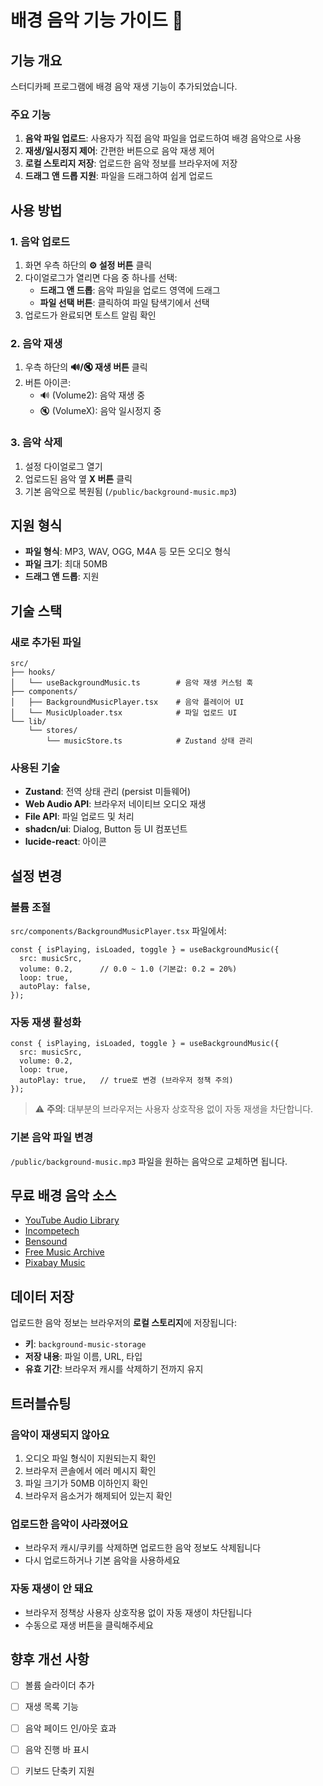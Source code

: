 # 배경 음악 기능 가이드 🎵

## 기능 개요

스터디카페 프로그램에 배경 음악 재생 기능이 추가되었습니다.

### 주요 기능

1. **음악 파일 업로드**: 사용자가 직접 음악 파일을 업로드하여 배경 음악으로 사용
2. **재생/일시정지 제어**: 간편한 버튼으로 음악 재생 제어
3. **로컬 스토리지 저장**: 업로드한 음악 정보를 브라우저에 저장
4. **드래그 앤 드롭 지원**: 파일을 드래그하여 쉽게 업로드

## 사용 방법

### 1. 음악 업로드

1. 화면 우측 하단의 **⚙️ 설정 버튼** 클릭
2. 다이얼로그가 열리면 다음 중 하나를 선택:
   - **드래그 앤 드롭**: 음악 파일을 업로드 영역에 드래그
   - **파일 선택 버튼**: 클릭하여 파일 탐색기에서 선택
3. 업로드가 완료되면 토스트 알림 확인

### 2. 음악 재생

1. 우측 하단의 **🔊/🔇 재생 버튼** 클릭
2. 버튼 아이콘:
   - 🔊 (Volume2): 음악 재생 중
   - 🔇 (VolumeX): 음악 일시정지 중

### 3. 음악 삭제

1. 설정 다이얼로그 열기
2. 업로드된 음악 옆 **X 버튼** 클릭
3. 기본 음악으로 복원됨 (`/public/background-music.mp3`)

## 지원 형식

- **파일 형식**: MP3, WAV, OGG, M4A 등 모든 오디오 형식
- **파일 크기**: 최대 50MB
- **드래그 앤 드롭**: 지원

## 기술 스택

### 새로 추가된 파일

```
src/
├── hooks/
│   └── useBackgroundMusic.ts        # 음악 재생 커스텀 훅
├── components/
│   ├── BackgroundMusicPlayer.tsx    # 음악 플레이어 UI
│   └── MusicUploader.tsx            # 파일 업로드 UI
└── lib/
    └── stores/
        └── musicStore.ts            # Zustand 상태 관리
```

### 사용된 기술

- **Zustand**: 전역 상태 관리 (persist 미들웨어)
- **Web Audio API**: 브라우저 네이티브 오디오 재생
- **File API**: 파일 업로드 및 처리
- **shadcn/ui**: Dialog, Button 등 UI 컴포넌트
- **lucide-react**: 아이콘

## 설정 변경

### 볼륨 조절

`src/components/BackgroundMusicPlayer.tsx` 파일에서:

```tsx
const { isPlaying, isLoaded, toggle } = useBackgroundMusic({
  src: musicSrc,
  volume: 0.2,      // 0.0 ~ 1.0 (기본값: 0.2 = 20%)
  loop: true,
  autoPlay: false,
});
```

### 자동 재생 활성화

```tsx
const { isPlaying, isLoaded, toggle } = useBackgroundMusic({
  src: musicSrc,
  volume: 0.2,
  loop: true,
  autoPlay: true,   // true로 변경 (브라우저 정책 주의)
});
```

> ⚠️ **주의**: 대부분의 브라우저는 사용자 상호작용 없이 자동 재생을 차단합니다.

### 기본 음악 파일 변경

`/public/background-music.mp3` 파일을 원하는 음악으로 교체하면 됩니다.

## 무료 배경 음악 소스

- [YouTube Audio Library](https://www.youtube.com/audiolibrary)
- [Incompetech](https://incompetech.com/music/royalty-free/)
- [Bensound](https://www.bensound.com/)
- [Free Music Archive](https://freemusicarchive.org/)
- [Pixabay Music](https://pixabay.com/music/)

## 데이터 저장

업로드한 음악 정보는 브라우저의 **로컬 스토리지**에 저장됩니다:

- **키**: `background-music-storage`
- **저장 내용**: 파일 이름, URL, 타입
- **유효 기간**: 브라우저 캐시를 삭제하기 전까지 유지

## 트러블슈팅

### 음악이 재생되지 않아요

1. 오디오 파일 형식이 지원되는지 확인
2. 브라우저 콘솔에서 에러 메시지 확인
3. 파일 크기가 50MB 이하인지 확인
4. 브라우저 음소거가 해제되어 있는지 확인

### 업로드한 음악이 사라졌어요

- 브라우저 캐시/쿠키를 삭제하면 업로드한 음악 정보도 삭제됩니다
- 다시 업로드하거나 기본 음악을 사용하세요

### 자동 재생이 안 돼요

- 브라우저 정책상 사용자 상호작용 없이 자동 재생이 차단됩니다
- 수동으로 재생 버튼을 클릭해주세요

## 향후 개선 사항

- [ ] 볼륨 슬라이더 추가
- [ ] 재생 목록 기능
- [ ] 음악 페이드 인/아웃 효과
- [ ] 음악 진행 바 표시
- [ ] 키보드 단축키 지원


